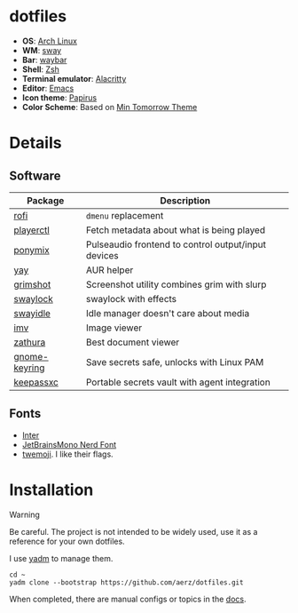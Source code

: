 # dotfiles

- **OS**: [Arch Linux](https://archlinux.org)
- **WM**: [sway](https://github.com/swaywm/sway)
- **Bar**: [waybar](https://github.com/Alexays/Waybar)
- **Shell**: [Zsh](https://zsh.sourceforge.io)
- **Terminal emulator**: [Alacritty](https://github.com/alacritty/alacritty)
- **Editor**: [Emacs](https://www.gnu.org/software/emacs/)
- **Icon theme**: [Papirus](https://github.com/PapirusDevelopmentTeam/papirus-icon-theme)
- **Color Scheme**: Based on [Min Tomorrow Theme](https://github.com/musm/min-tomorrow-theme)

# Details

## Software

| Package                                                                       | Description                                         |
| ----------------------------------------------------------------------------- | --------------------------------------------------- |
| [rofi](https://github.com/davatorium/rofi)                                    | `dmenu` replacement                                 |
| [playerctl](https://github.com/altdesktop/playerctl)                          | Fetch metadata about what is being played           |
| [ponymix](https://github.com/falconindy/ponymix)                              | Pulseaudio frontend to control output/input devices |
| [yay](https://github.com/Jguer/yay)                                           | AUR helper                                          |
| [grimshot](https://github.com/OctopusET/sway-contrib)                         | Screenshot utility combines grim with slurp         |
| [swaylock](https://github.com/mortie/swaylock-effects)                        | swaylock with effects                               |
| [swayidle](https://github.com/swaywm/swayidle)                                | Idle manager doesn't care about media               |
| [imv](https://sr.ht/~exec64/imv/)                                             | Image viewer                                        |
| [zathura](https://pwmt.org/projects/zathura)                                  | Best document viewer                                |
| [gnome-keyring](https://archlinux.org/packages/extra/x86_64/gnome-keyring/)   | Save secrets safe, unlocks with Linux PAM           |
| [keepassxc](https://keepassxc.org)                                            | Portable secrets vault with agent integration       |

## Fonts

- [Inter](https://rsms.me/inter)
- [JetBrainsMono Nerd Font](https://www.nerdfonts.com)
- [twemoji](https://github.com/twitter/twemoji). I like their flags.

# Installation

> [!WARNING]
> Be careful. The project is not intended to be widely used, use it as a reference for your own dotfiles.

I use [yadm](https://yadm.io/docs/install) to manage them.

```shell
cd ~
yadm clone --bootstrap https://github.com/aerz/dotfiles.git
```

When completed, there are manual configs or topics in the [docs](./.local/share/docs).
